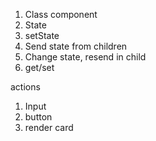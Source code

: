 1. Class component
2. State
3. setState
4. Send state from children
5. Change state, resend in child
6. get/set

actions

1. Input
2. button
3. render card
